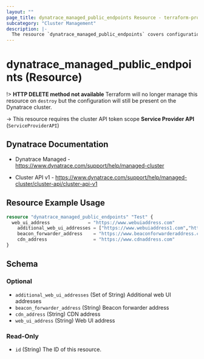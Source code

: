 ```yaml
---
layout: ""
page_title: dynatrace_managed_public_endpoints Resource - terraform-provider-dynatrace"
subcategory: "Cluster Management"
description: |-
  The resource `dynatrace_managed_public_endpoints` covers configuration for cluster public endpoints
---
```


# dynatrace_managed_public_endpoints (Resource)

!> **HTTP DELETE method not available** Terraform will no longer manage this resource on `destroy` but the configuration will still be present on the Dynatrace cluster.

-> This resource requires the cluster API token scope **Service Provider API** (`ServiceProviderAPI`)

## Dynatrace Documentation

- Dynatrace Managed - https://www.dynatrace.com/support/help/managed-cluster

- Cluster API v1 - https://www.dynatrace.com/support/help/managed-cluster/cluster-api/cluster-api-v1

## Resource Example Usage

```terraform
resource "dynatrace_managed_public_endpoints" "Test" {
  web_ui_address              = "https://www.webuiaddress.com" 
	additional_web_ui_addresses = ["https://www.webuiaddress1.com","https://www.webuiaddress2.com"]
	beacon_forwarder_address    = "https://www.beaconforwarderaddress.com:443"
	cdn_address                 = "https://www.cdnaddress.com"
}
```

<!-- schema generated by tfplugindocs -->
## Schema

### Optional

- `additional_web_ui_addresses` (Set of String) Additional web UI addresses
- `beacon_forwarder_address` (String) Beacon forwarder address
- `cdn_address` (String) CDN address
- `web_ui_address` (String) Web UI address

### Read-Only

- `id` (String) The ID of this resource.
 